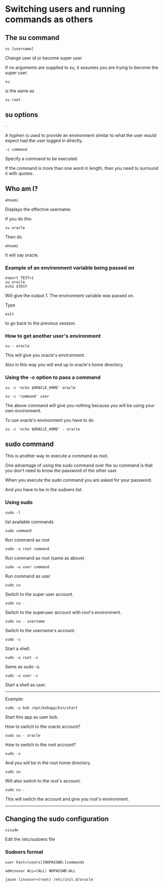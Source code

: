 # Switching users and running commands as others

## The su command

	su [username]

Change user id or become super user

If no arguments are supplied to su, it assumes you are trying to become the super user.

	su

is the same as

	su root

## su options

	-

A hyphen is used to provide an environment similar to what the user would expect had the user logged in directly.

	-c command

Specify a command to be executed.

If the command is more than one word in length, then you need to surround it with quotes.

## Who am I?

	whoami

Displays the effective username.

If you do this

	su oracle

Then do

	whoami

It will say oracle.

### Example of an environment variable being passed on

	export TEST=1
	su oracle
	echo $TEST

Will give the output 1. The environment variable was passed on.

Type

	exit

to go back to the previous session.

### How to get another user's environment

	su - oracle

This will give you oracle's environment.

Also in this way you will end up in oracle's home directory.

### Using the -c option to pass a command

	su -c 'echo $ORACLE_HOME' oracle

	su -c 'command' user

The above command will give you nothing because you will be using your own environment.

To use oracle's environment you have to do

	su -c 'echo $ORACLE_HOME' - oracle

## sudo command

This is another way to execute a command as root.

One advantage of using the sudo command over the su command is that you don't need to know the password of the other user.

When you execute the sudo command you are asked for your password.

And you have to be in the sudoers list.

### Using sudo

	sudo -l

list available commands

	sudo command

Run command as root

	sudo -u root command

Run command as root (same as above)

	sudo -u user command

Run command as user

	sudo su

Switch to the super user account.

	sudo su -

Switch to the superuser account with root's environment.

	sudo su - username

Switch to the username's account.

	sudo -s

Start a shell.

	sudo -u root -s

Same as sudo -s.

	sudo -u user -s

Start a shell as user.

---

Example:

	sudo -u bob /opt/bobapp/bin/start

Start this app as user bob.

How to switch to the oracle account?

	sudo su - oracle

How to switch to the root account?

	sudo -s

And you will be in the root home directory.

	sudo su

Will also switch to the root's account.

	sudo su -

This will switch the account and give you root's environment.

---

## Changing the sudo configuration

	visudo

Edit the /etc/sudoers file

### Sudoers format

	user host=(users)[NOPASSWD:]commands

	adminuser ALL=(ALL) NOPASSWD:ALL

	jason linuxsvr=(root) /etc/init.d/oracle

